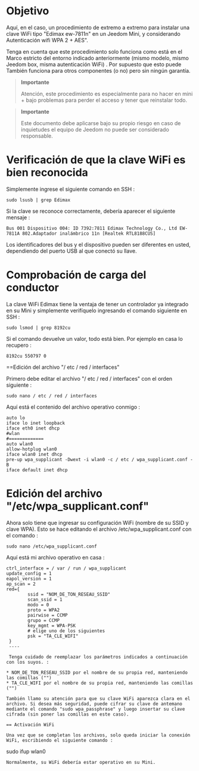 Objetivo 
========

Aquí, en el caso, un procedimiento de extremo a extremo para instalar una clave
WiFi tipo "Edimax ew-7811n" en un Jeedom Mini, y considerando
Autenticación wifi WPA 2 + AES".

Tenga en cuenta que este procedimiento solo funciona como está en el
Marco estricto del entorno indicado anteriormente (mismo modelo, mismo
Jeedom box, misma autenticación WiFi) . Por supuesto que esto puede
También funciona para otros componentes (o no) pero sin ningún
garantía.

> **Importante**
>
> Atención, este procedimiento es especialmente para no hacer en mini + bajo
> problemas para perder el acceso y tener que reinstalar todo.

> **Importante**
>
> Este documento debe aplicarse bajo su propio riesgo en caso de inquietudes
> el equipo de Jeedom no puede ser considerado responsable.

Verificación de que la clave WiFi es bien reconocida 
==============================================

Simplemente ingrese el siguiente comando en SSH :

    sudo lsusb | grep Edimax

Si la clave se reconoce correctamente, debería aparecer el siguiente mensaje
:

    Bus 001 Dispositivo 004: ID 7392:7811 Edimax Technology Co., Ltd EW-7811A 802.Adaptador inalámbrico 11n [Realtek RTL8188CUS]

Los identificadores del bus y el dispositivo pueden ser diferentes en
usted, dependiendo del puerto USB al que conectó su llave.

Comprobación de carga del conductor 
====================================

La clave WiFi Edimax tiene la ventaja de tener un controlador ya integrado en
su Mini y simplemente verifíquelo ingresando el comando
siguiente en SSH :

    sudo lsmod | grep 8192cu

Si el comando devuelve un valor, todo está bien. Por ejemplo
en casa lo recupero :

    8192cu 550797 0

==Edición del archivo "/ etc / red / interfaces"

Primero debe editar el archivo "/ etc / red / interfaces" con el
orden siguiente :

    sudo nano / etc / red / interfaces

Aquí está el contenido del archivo operativo conmigo :

    auto lo
    iface lo inet loopback
    iface eth0 inet dhcp
    #wlan
    #=============
    auto wlan0
    allow-hotplug wlan0
    iface wlan0 inet dhcp
    pre-up wpa_supplicant -Dwext -i wlan0 -c / etc / wpa_supplicant.conf -B
    iface default inet dhcp

Edición del archivo "/etc/wpa\_supplicant.conf" 
==============================================

Ahora solo tiene que ingresar su configuración WiFi (nombre de
su SSID y clave WPA). Esto se hace editando el archivo
/etc/wpa\_supplicant.conf con el comando :

    sudo nano /etc/wpa_supplicant.conf

Aquí está mi archivo operativo en casa :

    ctrl_interface = / var / run / wpa_supplicant
    update_config = 1
    eapol_version = 1
    ap_scan = 2
    red={
            ssid = "NOM_DE_TON_RESEAU_SSID"
            scan_ssid = 1
            modo = 0
            proto = WPA2
            pairwise = CCMP
            grupo = CCMP
            key_mgmt = WPA-PSK
            # elige uno de los siguientes
            psk = "TA_CLE_WIFI"
     }
     ----

     Tenga cuidado de reemplazar los parámetros indicados a continuación con los suyos. :

    * NOM_DE_TON_RESEAU_SSID por el nombre de su propia red, manteniendo las comillas ("")
    * TA_CLE_WIFI por el nombre de su propia red, manteniendo las comillas ("")

    También llamo su atención para que su clave WiFi aparezca clara en el archivo. Si desea más seguridad, puede cifrar su clave de antemano mediante el comando "sudo wpa_passphrase" y luego insertar su clave cifrada (sin poner las comillas en este caso).

    == Activación WiFi

    Una vez que se completan los archivos, solo queda iniciar la conexión WiFi, escribiendo el siguiente comando :

sudo ifup wlan0

    Normalmente, su WiFi debería estar operativo en su Mini.

